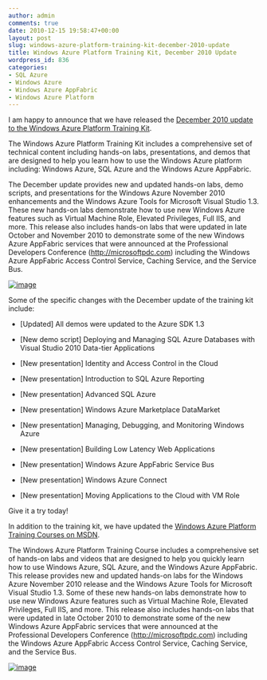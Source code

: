 ```yaml
---
author: admin
comments: true
date: 2010-12-15 19:58:47+00:00
layout: post
slug: windows-azure-platform-training-kit-december-2010-update
title: Windows Azure Platform Training Kit, December 2010 Update
wordpress_id: 836
categories:
- SQL Azure
- Windows Azure
- Windows Azure AppFabric
- Windows Azure Platform
---
```


I am happy to announce that we have released the [December 2010 update to the Windows Azure Platform Training Kit](http://www.microsoft.com/downloads/en/details.aspx?FamilyID=413E88F8-5966-4A83-B309-53B7B77EDF78&displaylang=en).

 

The Windows Azure Platform Training Kit includes a comprehensive set of technical content including hands-on labs, presentations, and demos that are designed to help you learn how to use the Windows Azure platform including: Windows Azure, SQL Azure and the Windows Azure AppFabric. 

 

The December update provides new and updated hands-on labs, demo scripts, and presentations for the Windows Azure November 2010 enhancements and the Windows Azure Tools for Microsoft Visual Studio 1.3. These new hands-on labs demonstrate how to use new Windows Azure features such as Virtual Machine Role, Elevated Privileges, Full IIS, and more. This release also includes hands-on labs that were updated in late October and November 2010 to demonstrate some of the new Windows Azure AppFabric services that were announced at the Professional Developers Conference (http://microsoftpdc.com) including the Windows Azure AppFabric Access Control Service, Caching Service, and the Service Bus.

 

[![image](https://wadewegner.blob.core.windows.net/wordpress/2010/12/image.png)](http://www.microsoft.com/downloads/en/details.aspx?FamilyID=413E88F8-5966-4A83-B309-53B7B77EDF78&displaylang=en)

 

Some of the specific changes with the December update of the training kit include: 

 

  
  * [Updated] All demos were updated to the Azure SDK 1.3 
   
  * [New demo script] Deploying and Managing SQL Azure Databases with Visual Studio 2010 Data-tier Applications 
   
  * [New presentation] Identity and Access Control in the Cloud 
   
  * [New presentation] Introduction to SQL Azure Reporting 
   
  * [New presentation] Advanced SQL Azure 
   
  * [New presentation] Windows Azure Marketplace DataMarket 
   
  * [New presentation] Managing, Debugging, and Monitoring Windows Azure 
   
  * [New presentation] Building Low Latency Web Applications 
   
  * [New presentation] Windows Azure AppFabric Service Bus 
   
  * [New presentation] Windows Azure Connect 
   
  * [New presentation] Moving Applications to the Cloud with VM Role
 

Give it a try today!

 

In addition to the training kit, we have updated the [Windows Azure Platform Training Courses on MSDN](http://msdn.microsoft.com/en-us/windowsazure/wazplatformtrainingcourse.aspx).

 

The Windows Azure Platform Training Course includes a comprehensive set of hands-on labs and videos that are designed to help you quickly learn how to use Windows Azure, SQL Azure, and the Windows Azure AppFabric. This release provides new and updated hands-on labs for the Windows Azure November 2010 release and the Windows Azure Tools for Microsoft Visual Studio 1.3. Some of these new hands-on labs demonstrate how to use new Windows Azure features such as Virtual Machine Role, Elevated Privileges, Full IIS, and more. This release also includes hands-on labs that were updated in late October 2010 to demonstrate some of the new Windows Azure AppFabric services that were announced at the Professional Developers Conference (http://microsoftpdc.com) including the Windows Azure AppFabric Access Control Service, Caching Service, and the Service Bus. 

 

[![image](https://wadewegner.blob.core.windows.net/wordpress/2010/12/image1.png)](http://msdn.microsoft.com/en-us/windowsazure/wazplatformtrainingcourse.aspx)
